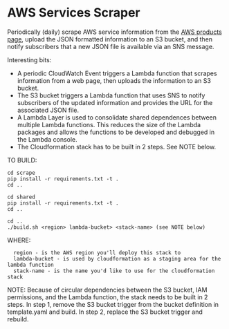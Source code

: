 # AWS Services Scraper
Periodically (daily) scrape AWS service information from the [AWS products page](https://aws.amazon.com/products/), upload the JSON formatted information to an S3 bucket, and then notify subscribers that a new JSON file is available via an SNS message. 

Interesting bits:
* A periodic CloudWatch Event triggers a Lambda function that scrapes information from a web page, then uploads the information to an S3 bucket.
* The S3 bucket triggers a Lambda function that uses SNS to notify subscribers of the updated information and provides the URL for the associated JSON file.
* A Lambda Layer is used to consolidate shared dependences between multiple Lambda functions. This reduces the size of the Lambda packages and allows the functions to be developed and debugged in the Lambda console. 
* The Cloudformation stack has to be built in 2 steps. See NOTE below.

TO BUILD:
```
cd scrape
pip install -r requirements.txt -t .
cd ..

cd shared
pip install -r requirements.txt -t .
cd ..

cd ..
./build.sh <region> lambda-bucket> <stack-name> (see NOTE below)
```

WHERE:
```
  region - is the AWS region you'll deploy this stack to
  lambda-bucket - is used by cloudformation as a staging area for the lambda function
  stack-name - is the name you'd like to use for the cloudformation stack
```

NOTE: Because of circular dependencies between the S3 bucket, IAM permissions, and the Lambda function, the stack needs to be built in 2 steps. In step 1, remove the S3 bucket trigger from the bucket definition in template.yaml and build. In step 2, replace the S3 bucket trigger and rebuild.
